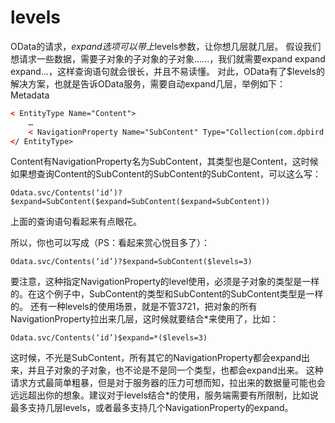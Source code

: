 # levels
OData的请求，$expand选项可以带上$levels参数，让你想几层就几层。
假设我们想请求一些数据，需要子对象的子对象的子对象......，我们就需要expand expand expand...，这样查询语句就会很长，并且不易读懂。
对此，OData有了$levels的解决方案，也就是告诉OData服务，需要自动expand几层，举例如下：
Metadata
```xml
< EntityType Name="Content">
    …  
    < NavigationProperty Name="SubContent" Type="Collection(com.dpbird.Content)" />
</ EntityType>
```
Content有NavigationProperty名为SubContent，其类型也是Content，这时候如果想查询Content的SubContent的SubContent的SubContent，可以这么写：

`Odata.svc/Contents(‘id’)?$expand=SubContent($expand=SubContent($expand=SubContent))`

上面的查询语句看起来有点眼花。

所以，你也可以写成（PS：看起来赏心悦目多了）：

`Odata.svc/Contents(‘id’)?$expand=SubContent($levels=3)`

要注意，这种指定NavigationProperty的level使用，必须是子对象的类型是一样的。在这个例子中，SubContent的类型和SubContent的SubContent类型是一样的。
还有一种levels的使用场景，就是不管3721，把对象的所有NavigationProperty拉出来几层，这时候就要结合*来使用了，比如：

`Odata.svc/Contents(‘id’)$expand=*($levels=3)`

这时候，不光是SubContent，所有其它的NavigationProperty都会expand出来，并且子对象的子对象，也不论是不是同一个类型，也都会expand出来。
这种请求方式最简单粗暴，但是对于服务器的压力可想而知，拉出来的数据量可能也会远远超出你的想象。建议对于levels结合*的使用，服务端需要有所限制，比如说最多支持几层levels，或者最多支持几个NavigationProperty的expand。
